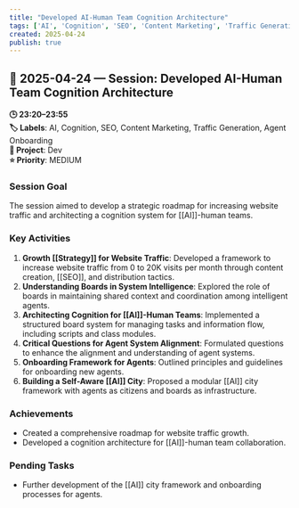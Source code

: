 ```yaml
---
title: "Developed AI-Human Team Cognition Architecture"
tags: ['AI', 'Cognition', 'SEO', 'Content Marketing', 'Traffic Generation', 'Agent Onboarding']
created: 2025-04-24
publish: true
---
```


## 📅 2025-04-24 — Session: Developed AI-Human Team Cognition Architecture

**🕒 23:20–23:55**  
**🏷️ Labels**: AI, Cognition, SEO, Content Marketing, Traffic Generation, Agent Onboarding  
**📂 Project**: Dev  
**⭐ Priority**: MEDIUM  


### Session Goal
The session aimed to develop a strategic roadmap for increasing website traffic and architecting a cognition system for [[AI]]-human teams.

### Key Activities
1. **Growth [[Strategy]] for Website Traffic**: Developed a framework to increase website traffic from 0 to 20K visits per month through content creation, [[SEO]], and distribution tactics.
2. **Understanding Boards in System Intelligence**: Explored the role of boards in maintaining shared context and coordination among intelligent agents.
3. **Architecting Cognition for [[AI]]-Human Teams**: Implemented a structured board system for managing tasks and information flow, including scripts and class modules.
4. **Critical Questions for Agent System Alignment**: Formulated questions to enhance the alignment and understanding of agent systems.
5. **Onboarding Framework for Agents**: Outlined principles and guidelines for onboarding new agents.
6. **Building a Self-Aware [[AI]] City**: Proposed a modular [[AI]] city framework with agents as citizens and boards as infrastructure.

### Achievements
- Created a comprehensive roadmap for website traffic growth.
- Developed a cognition architecture for [[AI]]-human team collaboration.

### Pending Tasks
- Further development of the [[AI]] city framework and onboarding processes for agents.

